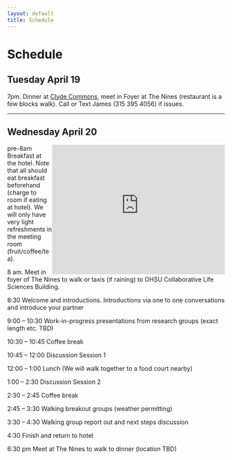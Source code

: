 ```yaml
---
layout: default
title: Schedule
---
```

Schedule
================================


## Tuesday April 19

7pm. Dinner at [Clyde Commons](http://www.clydecommon.com/), meet in Foyer at The Nines (restaurant is a few blocks walk). Call or Text James (315 395 4056) if issues.

-------------------------

## Wednesday April 20

<div style="float: right;"><iframe  src="https://www.google.com/maps/embed?pb=!1m28!1m12!1m3!1d11183.836499145165!2d-122.6842248672345!3d45.5109014526547!2m3!1f0!2f0!3f0!3m2!1i1024!2i768!4f13.1!4m13!3e2!4m5!1s0x54950a05a8b0fdaf%3A0xc3beec00d8377856!2sThe+Nines+Hotel%2C+Portland%2C+OR!3m2!1d45.518875!2d-122.677658!4m5!1s0x54950a6bff12e6e5%3A0x7ecf2e1324ac1fe7!2sCollaborative+Life+Sciences+Bldg+%26+Skourtes+Tower%2C+2730+SW+Moody+Ave%2C+Portland%2C+OR+97201!3m2!1d45.5031961!2d-122.67186969999999!5e0!3m2!1sen!2sus!4v1460143756001" width="400" height="300" frameborder="0" style="border:0" allowfullscreen>&nbsp</iframe></div>

pre-8am         Breakfast at the hotel. Note that all should eat breakfast beforehand (charge to room if eating at hotel). We will only have very light refreshments in the meeting room (fruit/coffee/tea). 

8 am.           Meet in foyer of The Nines to walk or taxis (if raining) to OHSU Collaborative Life Sciences Building.  

8:30	        Welcome and introductions. Introductions via one to one conversations and introduce your partner  

9:00 – 10:30 	Work-in-progress presentations from research groups (exact length etc. TBD)

10:30 – 10:45 	Coffee break

10:45 – 12:00	Discussion Session 1

12:00 – 1:00    Lunch (We will walk together to a food court nearby)

1:00 – 2:30	    Discussion Session 2

2:30 – 2:45	    Coffee break

2:45 – 3:30     Walking breakout groups (weather permitting)

3:30 – 4:30	    Walking group report out and next steps discussion

4:30	        Finish and return to hotel

6:30 pm	        Meet at The Nines to walk to dinner (location TBD)
